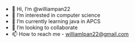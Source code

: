 - 👋 Hi, I’m @williampan22
- 👀 I’m interested in computer science
- 🌱 I’m currently learning java in APCS
- 💞️ I’m looking to collaborate 
- 📫 How to reach me - williamlpan22@gmail.com

<!---
williampan22/williampan22 is a ✨ special ✨ repository because its `README.md` (this file) appears on your GitHub profile.
You can click the Preview link to take a look at your changes.
--->
